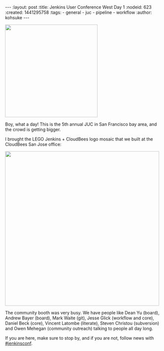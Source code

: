 --- :layout: post :title: Jenkins User Conference West Day 1 :nodeid: 623 :created: 1441295758 :tags: - general - juc - pipeline - workflow :author: kohsuke ---

<img src="https://pbs.twimg.com/media/CN6MLZnUsAAj0RD.jpg" width="300" />

Boy, what a day! This is the 5th annual JUC in San Francisco bay area, and the crowd is getting bigger.

I brought the LEGO Jenkins + CloudBees logo mosaic that we built at the CloudBees San Jose office:

<img src="https://pbs.twimg.com/media/CN6Cid3UEAEx5xK.jpg" width="500" />

The community booth was very busy. We have people like Dean Yu (board), Andrew Bayer (board), Mark Waite (git), Jesse Glick (workflow and core), Daniel Beck (core), Vincent Latombe (literate), Steven Christou (subversion) and Owen Mehegan (community outreach) talking to people all day long.

If you are here, make sure to stop by, and if you are not, follow news with [\#jenkinsconf](https://twitter.com/search?q=%23jenkinsconf).
